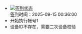 - [![签到状态](https://github.com/womade/Cloud189-Actions/actions/workflows/main.yml/badge.svg?branch=main)](https://github.com/womade/Cloud189-Actions/actions/workflows/main.yml) <br> 签到时间：2025-09-15 00:36:00
- 开始执行帐号1
- 设备ID不存在，需要二次设备校验
